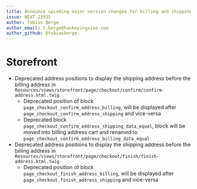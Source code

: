 ```yaml
---
title: Announce upcoming major version changes for billing and shipping display in the storefront
issue: NEXT-23935
author: Tobias Berge
author_email: t.berge@haokeyingxiao.com
author_github: @tobiasberge
---
```

# Storefront
* Deprecated address positions to display the shipping address before the billing address in `Resources/views/storefront/page/checkout/confirm/confirm-address.html.twig`
    * Deprecated position of block `page_checkout_confirm_address_billing`, will be displayed after `page_checkout_confirm_address_shipping` and vice-versa
    * Deprecated block `page_checkout_confirm_address_shipping_data_equal`, block will be moved into billing address cart and renamed to `page_checkout_confirm_address_billing_data_equal`
* Deprecated address positions to display the shipping address before the billing address in `Resources/views/storefront/page/checkout/finish/finish-address.html.twig`
    * Deprecated position of block `page_checkout_finish_address_billing`, will be displayed after `page_checkout_finish_address_shipping` and vice-versa 
